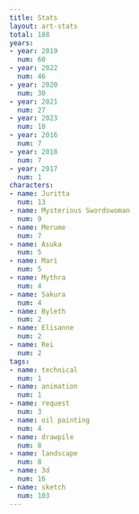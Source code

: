 ```yaml
---
title: Stats
layout: art-stats
total: 188
years:
- year: 2019
  num: 60
- year: 2022
  num: 46
- year: 2020
  num: 30
- year: 2021
  num: 27
- year: 2023
  num: 10
- year: 2016
  num: 7
- year: 2018
  num: 7
- year: 2017
  num: 1
characters:
- name: Juritta
  num: 13
- name: Mysterious Swordswoman
  num: 9
- name: Merume
  num: 7
- name: Asuka
  num: 5
- name: Mari
  num: 5
- name: Mythra
  num: 4
- name: Sakura
  num: 4
- name: Byleth
  num: 2
- name: Elisanne
  num: 2
- name: Rei
  num: 2
tags:
- name: technical
  num: 1
- name: animation
  num: 1
- name: request
  num: 3
- name: oil painting
  num: 4
- name: drawpile
  num: 8
- name: landscape
  num: 8
- name: 3d
  num: 16
- name: sketch
  num: 103
---
```

